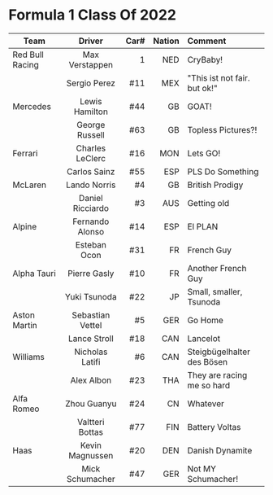 # Formula 1 Class Of 2022 #

| Team   |      Driver      |  Car# | Nation | Comment|
|----------|:-------------:|------:|-------:|:----------|
| Red Bull Racing | Max Verstappen | 1 | NED | CryBaby! |
|  | Sergio Perez | #11 | MEX | "This ist not fair. but ok!" |
| Mercedes | Lewis Hamilton | #44 | GB | GOAT! |
|  | George Russell | #63 | GB | Topless Pictures?! |
| Ferrari | Charles LeClerc | #16 | MON | Lets GO! |
|  | Carlos Sainz | #55 | ESP | PLS Do Something |
| McLaren | Lando Norris | #4 | GB | British Prodigy |
|  | Daniel Ricciardo | #3 | AUS | Getting old |
| Alpine | Fernando Alonso | #14 | ESP | El PLAN |
|  | Esteban Ocon | #31 | FR | French Guy |
| Alpha Tauri | Pierre Gasly | #10 | FR | Another French Guy |
|  | Yuki Tsunoda | #22 | JP | Small, smaller, Tsunoda |
| Aston Martin | Sebastian Vettel | #5 | GER | Go Home |
|  | Lance Stroll | #18 | CAN | Lancelot |
| Williams | Nicholas Latifi | #6 | CAN | Steigbügelhalter des Bösen |
|  | Alex Albon | #23 | THA | They are racing me so hard |
| Alfa Romeo | Zhou Guanyu | #24 | CN | Whatever |
|  | Valtteri Bottas | #77 | FIN | Battery Voltas |
| Haas | Kevin Magnussen | #20 | DEN | Danish Dynamite |
|  | Mick Schumacher | #47 | GER | Not MY Schumacher! |
